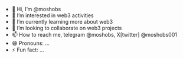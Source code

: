 - 👋 Hi, I’m @moshobs
- 👀 I’m interested in  web3 activities
- 🌱 I’m currently learning more about web3
- 💞️ I’m looking to collaborate on web3 projects
- 📫 How to reach me, telegram @moshobs, X[twitter] @moshobs001
- 😄 Pronouns: ...
- ⚡ Fun fact: ...

<!---
moshobs/moshobs is a ✨ special ✨ repository because its `README.md` (this file) appears on your GitHub profile.
You can click the Preview link to take a look at your changes.
--->
